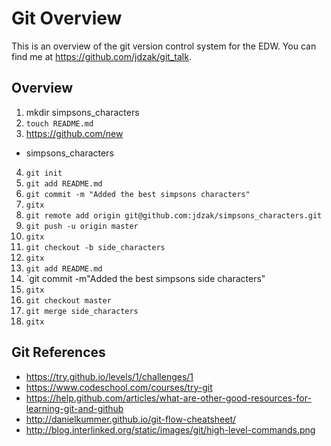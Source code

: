# Git Overview

This is an overview of the git version control system for the EDW. You can find
me at https://github.com/jdzak/git_talk.


## Overview

1. mkdir simpsons_characters
2. `touch README.md`
3. https://github.com/new
  * simpsons_characters
4. `git init`
5. `git add README.md`
6. `git commit -m "Added the best simpsons characters"`
7. `gitx`
8. `git remote add origin git@github.com:jdzak/simpsons_characters.git`
9. `git push -u origin master`
10. `gitx`
11. `git checkout -b side_characters`
12. `gitx`
13. `git add README.md`
14. `git commit -m"Added the best simpsons side characters"
15. `gitx`
16. `git checkout master`
17. `git merge side_characters`
18. `gitx`

## Git References

* https://try.github.io/levels/1/challenges/1
* https://www.codeschool.com/courses/try-git
* https://help.github.com/articles/what-are-other-good-resources-for-learning-git-and-github
* http://danielkummer.github.io/git-flow-cheatsheet/
* http://blog.interlinked.org/static/images/git/high-level-commands.png